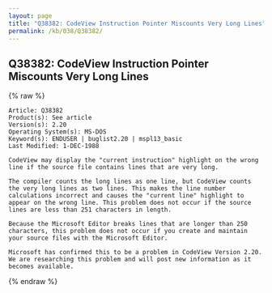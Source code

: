 ```yaml
---
layout: page
title: "Q38382: CodeView Instruction Pointer Miscounts Very Long Lines"
permalink: /kb/038/Q38382/
---
```


## Q38382: CodeView Instruction Pointer Miscounts Very Long Lines

{% raw %}

	Article: Q38382
	Product(s): See article
	Version(s): 2.20
	Operating System(s): MS-DOS
	Keyword(s): ENDUSER | buglist2.20 | mspl13_basic
	Last Modified: 1-DEC-1988
	
	CodeView may display the "current instruction" highlight on the wrong
	line if the source file contains lines that are very long.
	
	The compiler counts the long lines as one line, but CodeView counts
	the very long lines as two lines. This makes the line number
	calculations incorrect and causes the "current line" highlight to
	appear on the wrong line. This problem does not occur if the source
	lines are less than 251 characters in length.
	
	Because the Microsoft Editor breaks lines that are longer than 250
	characters, this problem does not occur if you create and maintain
	your source files with the Microsoft Editor.
	
	Microsoft has confirmed this to be a problem in CodeView Version 2.20.
	We are researching this problem and will post new information as it
	becomes available.

{% endraw %}
